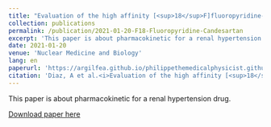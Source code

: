 ```yaml
---
title: "Evaluation of the high affinity [<sup>18</sup>F]fluoropyridine-candesartan in rats for PET imaging of renal AT<sub>1</sub> receptors"
collection: publications
permalink: /publication/2021-01-20-F18-Fluoropyridine-Candesartan
excerpt: 'This paper is about pharmacokinetic for a renal hypertension drug'
date: 2021-01-20
venue: 'Nuclear Medicine and Biology'
lang: en
paperurl: 'https://argilfea.github.io/philippethemedicalphysicist.github.io/files/Publications/F18.pdf'
citation: 'Diaz, A et al.<i>Evaluation of the high affinity [<sup>18</sup>F]fluoropyridine-candesartan in rats for PET imaging of renal AT<sub>1</sub> receptors</i>. Nuclear Medicine and Biology 96-97 (2021).'
---
```

This paper is about pharmacokinetic for a renal hypertension drug.<br>

[Download paper here](https://argilfea.github.io/philippethemedicalphysicist.github.io/files/Publications/F18.pdf)